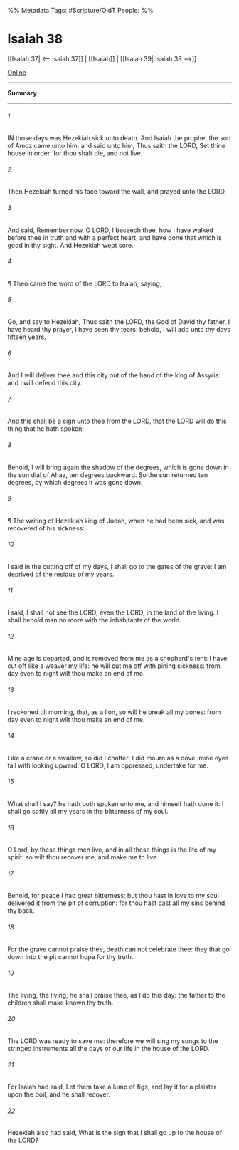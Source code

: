 

%% Metadata
Tags: #Scripture/OldT
People: 
%%
# Isaiah 38
[[Isaiah 37| <-- Isaiah 37]] | [[Isaiah]] | [[Isaiah 39| Isaiah 39 -->]]

[Online](https://churchofjesuschrist.org/study/scriptures/ot/isa/38?lang=eng)

---
__Summary__



---

###### 1
IN those days was Hezekiah sick unto death.  And Isaiah the prophet the son of Amoz came unto him, and said unto him, Thus saith the LORD, Set thine house in order: for thou shalt die, and not live.
###### 2
Then Hezekiah turned his face toward the wall, and prayed unto the LORD,
###### 3
And said, Remember now, O LORD, I beseech thee, how I have walked before thee in truth and with a perfect heart, and have done that which is good in thy sight.  And Hezekiah wept sore.
###### 4
¶ Then came the word of the LORD to Isaiah, saying,
###### 5
Go, and say to Hezekiah, Thus saith the LORD, the God of David thy father, I have heard thy prayer, I have seen thy tears: behold, I will add unto thy days fifteen years.
###### 6
And I will deliver thee and this city out of the hand of the king of Assyria: and I will defend this city.
###### 7
And this shall be a sign unto thee from the LORD, that the LORD will do this thing that he hath spoken;
###### 8
Behold, I will bring again the shadow of the degrees, which is gone down in the sun dial of Ahaz, ten degrees backward.  So the sun returned ten degrees, by which degrees it was gone down.
###### 9
¶ The writing of Hezekiah king of Judah, when he had been sick, and was recovered of his sickness:
###### 10
I said in the cutting off of my days, I shall go to the gates of the grave: I am deprived of the residue of my years.
###### 11
I said, I shall not see the LORD, even the LORD, in the land of the living: I shall behold man no more with the inhabitants of the world.
###### 12
Mine age is departed, and is removed from me as a shepherd's tent: I have cut off like a weaver my life: he will cut me off with pining sickness: from day even to night wilt thou make an end of me.
###### 13
I reckoned till morning, that, as a lion, so will he break all my bones: from day even to night wilt thou make an end of me.
###### 14
Like a crane or a swallow, so did I chatter: I did mourn as a dove: mine eyes fail with looking upward: O LORD, I am oppressed; undertake for me.
###### 15
What shall I say?  he hath both spoken unto me, and himself hath done it: I shall go softly all my years in the bitterness of my soul.
###### 16
O Lord, by these things men live, and in all these things is the life of my spirit: so wilt thou recover me, and make me to live.
###### 17
Behold, for peace I had great bitterness: but thou hast in love to my soul delivered it from the pit of corruption: for thou hast cast all my sins behind thy back.
###### 18
For the grave cannot praise thee, death can not celebrate thee: they that go down into the pit cannot hope for thy truth.
###### 19
The living, the living, he shall praise thee, as I do this day: the father to the children shall make known thy truth.
###### 20
The LORD was ready to save me: therefore we will sing my songs to the stringed instruments all the days of our life in the house of the LORD.
###### 21
For Isaiah had said, Let them take a lump of figs, and lay it for a plaister upon the boil, and he shall recover.
###### 22
Hezekiah also had said, What is the sign that I shall go up to the house of the LORD?



